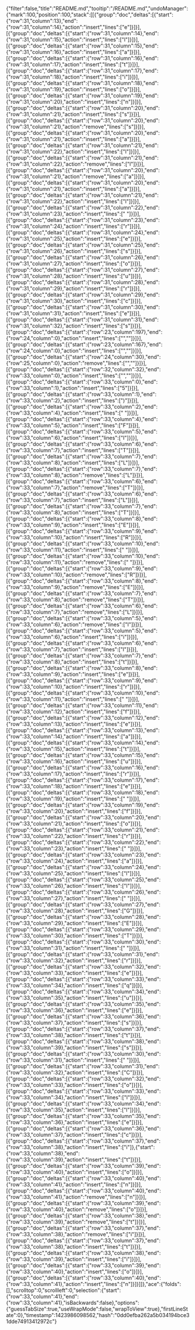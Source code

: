 {"filter":false,"title":"README.md","tooltip":"/README.md","undoManager":{"mark":100,"position":100,"stack":[[{"group":"doc","deltas":[{"start":{"row":31,"column":13},"end":{"row":31,"column":14},"action":"insert","lines":["e"]}]}],[{"group":"doc","deltas":[{"start":{"row":31,"column":14},"end":{"row":31,"column":15},"action":"insert","lines":["l"]}]}],[{"group":"doc","deltas":[{"start":{"row":31,"column":15},"end":{"row":31,"column":16},"action":"insert","lines":["a"]}]}],[{"group":"doc","deltas":[{"start":{"row":31,"column":16},"end":{"row":31,"column":17},"action":"insert","lines":["t"]}]}],[{"group":"doc","deltas":[{"start":{"row":31,"column":17},"end":{"row":31,"column":18},"action":"insert","lines":["i"]}]}],[{"group":"doc","deltas":[{"start":{"row":31,"column":18},"end":{"row":31,"column":19},"action":"insert","lines":["o"]}]}],[{"group":"doc","deltas":[{"start":{"row":31,"column":19},"end":{"row":31,"column":20},"action":"insert","lines":["n"]}]}],[{"group":"doc","deltas":[{"start":{"row":31,"column":20},"end":{"row":31,"column":21},"action":"insert","lines":["s"]}]}],[{"group":"doc","deltas":[{"start":{"row":31,"column":20},"end":{"row":31,"column":21},"action":"remove","lines":["s"]}]}],[{"group":"doc","deltas":[{"start":{"row":31,"column":20},"end":{"row":31,"column":21},"action":"insert","lines":["a"]}]}],[{"group":"doc","deltas":[{"start":{"row":31,"column":21},"end":{"row":31,"column":22},"action":"insert","lines":["l"]}]}],[{"group":"doc","deltas":[{"start":{"row":31,"column":21},"end":{"row":31,"column":22},"action":"remove","lines":["l"]}]}],[{"group":"doc","deltas":[{"start":{"row":31,"column":20},"end":{"row":31,"column":21},"action":"remove","lines":["a"]}]}],[{"group":"doc","deltas":[{"start":{"row":31,"column":20},"end":{"row":31,"column":21},"action":"insert","lines":["a"]}]}],[{"group":"doc","deltas":[{"start":{"row":31,"column":21},"end":{"row":31,"column":22},"action":"insert","lines":["l"]}]}],[{"group":"doc","deltas":[{"start":{"row":31,"column":22},"end":{"row":31,"column":23},"action":"insert","lines":[" "]}]}],[{"group":"doc","deltas":[{"start":{"row":31,"column":23},"end":{"row":31,"column":24},"action":"insert","lines":["r"]}]}],[{"group":"doc","deltas":[{"start":{"row":31,"column":24},"end":{"row":31,"column":25},"action":"insert","lines":["e"]}]}],[{"group":"doc","deltas":[{"start":{"row":31,"column":25},"end":{"row":31,"column":26},"action":"insert","lines":["s"]}]}],[{"group":"doc","deltas":[{"start":{"row":31,"column":26},"end":{"row":31,"column":27},"action":"insert","lines":["o"]}]}],[{"group":"doc","deltas":[{"start":{"row":31,"column":27},"end":{"row":31,"column":28},"action":"insert","lines":["u"]}]}],[{"group":"doc","deltas":[{"start":{"row":31,"column":28},"end":{"row":31,"column":29},"action":"insert","lines":["r"]}]}],[{"group":"doc","deltas":[{"start":{"row":31,"column":29},"end":{"row":31,"column":30},"action":"insert","lines":["c"]}]}],[{"group":"doc","deltas":[{"start":{"row":31,"column":30},"end":{"row":31,"column":31},"action":"insert","lines":["e"]}]}],[{"group":"doc","deltas":[{"start":{"row":31,"column":31},"end":{"row":31,"column":32},"action":"insert","lines":["s"]}]}],[{"group":"doc","deltas":[{"start":{"row":23,"column":197},"end":{"row":24,"column":0},"action":"insert","lines":["",""]}]}],[{"group":"doc","deltas":[{"start":{"row":23,"column":167},"end":{"row":24,"column":0},"action":"insert","lines":["",""]}]}],[{"group":"doc","deltas":[{"start":{"row":24,"column":30},"end":{"row":25,"column":0},"action":"remove","lines":["",""]}]}],[{"group":"doc","deltas":[{"start":{"row":32,"column":32},"end":{"row":33,"column":0},"action":"insert","lines":["",""]}]}],[{"group":"doc","deltas":[{"start":{"row":33,"column":0},"end":{"row":33,"column":1},"action":"insert","lines":["5"]}]}],[{"group":"doc","deltas":[{"start":{"row":33,"column":1},"end":{"row":33,"column":2},"action":"insert","lines":[")"]}]}],[{"group":"doc","deltas":[{"start":{"row":33,"column":2},"end":{"row":33,"column":4},"action":"insert","lines":["  "]}]}],[{"group":"doc","deltas":[{"start":{"row":33,"column":4},"end":{"row":33,"column":5},"action":"insert","lines":["F"]}]}],[{"group":"doc","deltas":[{"start":{"row":33,"column":5},"end":{"row":33,"column":6},"action":"insert","lines":["I"]}]}],[{"group":"doc","deltas":[{"start":{"row":33,"column":6},"end":{"row":33,"column":7},"action":"insert","lines":["T"]}]}],[{"group":"doc","deltas":[{"start":{"row":33,"column":7},"end":{"row":33,"column":8},"action":"insert","lines":["L"]}]}],[{"group":"doc","deltas":[{"start":{"row":33,"column":7},"end":{"row":33,"column":8},"action":"remove","lines":["L"]}]}],[{"group":"doc","deltas":[{"start":{"row":33,"column":6},"end":{"row":33,"column":7},"action":"remove","lines":["T"]}]}],[{"group":"doc","deltas":[{"start":{"row":33,"column":6},"end":{"row":33,"column":7},"action":"insert","lines":["L"]}]}],[{"group":"doc","deltas":[{"start":{"row":33,"column":7},"end":{"row":33,"column":8},"action":"insert","lines":["T"]}]}],[{"group":"doc","deltas":[{"start":{"row":33,"column":8},"end":{"row":33,"column":9},"action":"insert","lines":["E"]}]}],[{"group":"doc","deltas":[{"start":{"row":33,"column":9},"end":{"row":33,"column":10},"action":"insert","lines":["R"]}]}],[{"group":"doc","deltas":[{"start":{"row":33,"column":10},"end":{"row":33,"column":11},"action":"insert","lines":[" "]}]}],[{"group":"doc","deltas":[{"start":{"row":33,"column":10},"end":{"row":33,"column":11},"action":"remove","lines":[" "]}]}],[{"group":"doc","deltas":[{"start":{"row":33,"column":9},"end":{"row":33,"column":10},"action":"remove","lines":["R"]}]}],[{"group":"doc","deltas":[{"start":{"row":33,"column":8},"end":{"row":33,"column":9},"action":"remove","lines":["E"]}]}],[{"group":"doc","deltas":[{"start":{"row":33,"column":7},"end":{"row":33,"column":8},"action":"remove","lines":["T"]}]}],[{"group":"doc","deltas":[{"start":{"row":33,"column":6},"end":{"row":33,"column":7},"action":"remove","lines":["L"]}]}],[{"group":"doc","deltas":[{"start":{"row":33,"column":5},"end":{"row":33,"column":6},"action":"remove","lines":["I"]}]}],[{"group":"doc","deltas":[{"start":{"row":33,"column":5},"end":{"row":33,"column":6},"action":"insert","lines":["i"]}]}],[{"group":"doc","deltas":[{"start":{"row":33,"column":6},"end":{"row":33,"column":7},"action":"insert","lines":["l"]}]}],[{"group":"doc","deltas":[{"start":{"row":33,"column":7},"end":{"row":33,"column":8},"action":"insert","lines":["t"]}]}],[{"group":"doc","deltas":[{"start":{"row":33,"column":8},"end":{"row":33,"column":9},"action":"insert","lines":["e"]}]}],[{"group":"doc","deltas":[{"start":{"row":33,"column":9},"end":{"row":33,"column":10},"action":"insert","lines":["r"]}]}],[{"group":"doc","deltas":[{"start":{"row":33,"column":10},"end":{"row":33,"column":11},"action":"insert","lines":[" "]}]}],[{"group":"doc","deltas":[{"start":{"row":33,"column":11},"end":{"row":33,"column":12},"action":"insert","lines":["f"]}]}],[{"group":"doc","deltas":[{"start":{"row":33,"column":12},"end":{"row":33,"column":13},"action":"insert","lines":["e"]}]}],[{"group":"doc","deltas":[{"start":{"row":33,"column":13},"end":{"row":33,"column":14},"action":"insert","lines":["a"]}]}],[{"group":"doc","deltas":[{"start":{"row":33,"column":14},"end":{"row":33,"column":15},"action":"insert","lines":["t"]}]}],[{"group":"doc","deltas":[{"start":{"row":33,"column":15},"end":{"row":33,"column":16},"action":"insert","lines":["u"]}]}],[{"group":"doc","deltas":[{"start":{"row":33,"column":16},"end":{"row":33,"column":17},"action":"insert","lines":["r"]}]}],[{"group":"doc","deltas":[{"start":{"row":33,"column":17},"end":{"row":33,"column":18},"action":"insert","lines":["e"]}]}],[{"group":"doc","deltas":[{"start":{"row":33,"column":18},"end":{"row":33,"column":19},"action":"insert","lines":[" "]}]}],[{"group":"doc","deltas":[{"start":{"row":33,"column":19},"end":{"row":33,"column":20},"action":"insert","lines":["f"]}]}],[{"group":"doc","deltas":[{"start":{"row":33,"column":20},"end":{"row":33,"column":21},"action":"insert","lines":["o"]}]}],[{"group":"doc","deltas":[{"start":{"row":33,"column":21},"end":{"row":33,"column":22},"action":"insert","lines":["r"]}]}],[{"group":"doc","deltas":[{"start":{"row":33,"column":22},"end":{"row":33,"column":23},"action":"insert","lines":[" "]}]}],[{"group":"doc","deltas":[{"start":{"row":33,"column":23},"end":{"row":33,"column":24},"action":"insert","lines":["a"]}]}],[{"group":"doc","deltas":[{"start":{"row":33,"column":24},"end":{"row":33,"column":25},"action":"insert","lines":["l"]}]}],[{"group":"doc","deltas":[{"start":{"row":33,"column":25},"end":{"row":33,"column":26},"action":"insert","lines":["l"]}]}],[{"group":"doc","deltas":[{"start":{"row":33,"column":26},"end":{"row":33,"column":27},"action":"insert","lines":[" "]}]}],[{"group":"doc","deltas":[{"start":{"row":33,"column":27},"end":{"row":33,"column":28},"action":"insert","lines":["G"]}]}],[{"group":"doc","deltas":[{"start":{"row":33,"column":28},"end":{"row":33,"column":29},"action":"insert","lines":["E"]}]}],[{"group":"doc","deltas":[{"start":{"row":33,"column":29},"end":{"row":33,"column":30},"action":"insert","lines":["T"]}]}],[{"group":"doc","deltas":[{"start":{"row":33,"column":30},"end":{"row":33,"column":31},"action":"insert","lines":[" "]}]}],[{"group":"doc","deltas":[{"start":{"row":33,"column":31},"end":{"row":33,"column":32},"action":"insert","lines":["r"]}]}],[{"group":"doc","deltas":[{"start":{"row":33,"column":32},"end":{"row":33,"column":33},"action":"insert","lines":["e"]}]}],[{"group":"doc","deltas":[{"start":{"row":33,"column":33},"end":{"row":33,"column":34},"action":"insert","lines":["q"]}]}],[{"group":"doc","deltas":[{"start":{"row":33,"column":34},"end":{"row":33,"column":35},"action":"insert","lines":["u"]}]}],[{"group":"doc","deltas":[{"start":{"row":33,"column":35},"end":{"row":33,"column":36},"action":"insert","lines":["e"]}]}],[{"group":"doc","deltas":[{"start":{"row":33,"column":36},"end":{"row":33,"column":37},"action":"insert","lines":["s"]}]}],[{"group":"doc","deltas":[{"start":{"row":33,"column":37},"end":{"row":33,"column":38},"action":"insert","lines":["t"]}]}],[{"group":"doc","deltas":[{"start":{"row":33,"column":38},"end":{"row":33,"column":39},"action":"insert","lines":["s"]}]}],[{"group":"doc","deltas":[{"start":{"row":33,"column":30},"end":{"row":33,"column":31},"action":"insert","lines":[" "]}]}],[{"group":"doc","deltas":[{"start":{"row":33,"column":31},"end":{"row":33,"column":32},"action":"insert","lines":["C"]}]}],[{"group":"doc","deltas":[{"start":{"row":33,"column":32},"end":{"row":33,"column":33},"action":"insert","lines":["o"]}]}],[{"group":"doc","deltas":[{"start":{"row":33,"column":33},"end":{"row":33,"column":34},"action":"insert","lines":["l"]}]}],[{"group":"doc","deltas":[{"start":{"row":33,"column":34},"end":{"row":33,"column":35},"action":"insert","lines":["l"]}]}],[{"group":"doc","deltas":[{"start":{"row":33,"column":35},"end":{"row":33,"column":36},"action":"insert","lines":["e"]}]}],[{"group":"doc","deltas":[{"start":{"row":33,"column":36},"end":{"row":33,"column":37},"action":"insert","lines":["c"]}]}],[{"group":"doc","deltas":[{"start":{"row":33,"column":37},"end":{"row":33,"column":38},"action":"insert","lines":["i"]},{"start":{"row":33,"column":38},"end":{"row":33,"column":39},"action":"insert","lines":["t"]}]}],[{"group":"doc","deltas":[{"start":{"row":33,"column":39},"end":{"row":33,"column":40},"action":"insert","lines":["o"]}]}],[{"group":"doc","deltas":[{"start":{"row":33,"column":40},"end":{"row":33,"column":41},"action":"insert","lines":["n"]}]}],[{"group":"doc","deltas":[{"start":{"row":33,"column":40},"end":{"row":33,"column":41},"action":"remove","lines":["n"]}]}],[{"group":"doc","deltas":[{"start":{"row":33,"column":39},"end":{"row":33,"column":40},"action":"remove","lines":["o"]}]}],[{"group":"doc","deltas":[{"start":{"row":33,"column":38},"end":{"row":33,"column":39},"action":"remove","lines":["t"]}]}],[{"group":"doc","deltas":[{"start":{"row":33,"column":37},"end":{"row":33,"column":38},"action":"remove","lines":["i"]}]}],[{"group":"doc","deltas":[{"start":{"row":33,"column":37},"end":{"row":33,"column":38},"action":"insert","lines":["t"]}]}],[{"group":"doc","deltas":[{"start":{"row":33,"column":38},"end":{"row":33,"column":39},"action":"insert","lines":["i"]}]}],[{"group":"doc","deltas":[{"start":{"row":33,"column":39},"end":{"row":33,"column":40},"action":"insert","lines":["o"]}]}],[{"group":"doc","deltas":[{"start":{"row":33,"column":40},"end":{"row":33,"column":41},"action":"insert","lines":["n"]}]}]]},"ace":{"folds":[],"scrolltop":0,"scrollleft":0,"selection":{"start":{"row":33,"column":41},"end":{"row":33,"column":41},"isBackwards":false},"options":{"guessTabSize":true,"useWrapMode":false,"wrapToView":true},"firstLineState":0},"timestamp":1423986098562,"hash":"0dd0efba262a5b034194bce31dde74913412972c"}